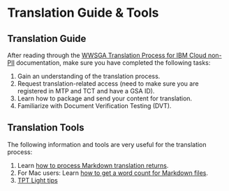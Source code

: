 # Translation Guide & Tools

## Translation Guide

After reading through the [WWSGA Translation Process for IBM Cloud non-PII](https://test.cloud.ibm.com/docs/developing/writing/translation?topic=writing-tp#tp) documentation, make sure you have completed the following tasks:

1. Gain an understanding of the translation process.
2. Request translation-related access (need to make sure you are registered in MTP and TCT and have a GSA ID).
3. Learn how to package and send your content for translation.
4. Familiarize with Document Verification Testing (DVT).

## Translation Tools

The following information and tools are very useful for the translation process:

1. Learn [how to process Markdown translation returns](https://ibm.ent.box.com/notes/279041401569).
2. For Mac users: Learn [how to get a word count for Markdown files](https://ibm.ent.box.com/notes/283948816321).
3. [TPT Light tips](https://ibm.ent.box.com/file/231001406551)
